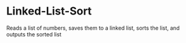 # Linked-List-Sort
Reads a list of numbers, saves them to a linked list, sorts the list, and outputs the sorted list
